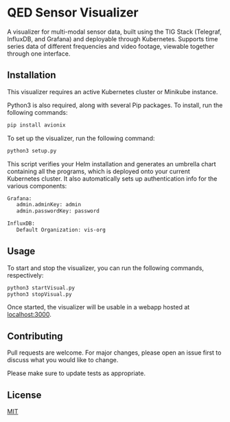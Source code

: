 # QED Sensor Visualizer

A visualizer for multi-modal sensor data, built using the TIG Stack (Telegraf, InfluxDB, and Grafana) and deployable through Kubernetes. Supports time series data of different frequencies and video footage, viewable together through one interface.

## Installation

This visualizer requires an active Kubernetes cluster or Minikube instance.

Python3 is also required, along with several Pip packages. To install, run the following commands:

```bash
pip install avionix
```

To set up the visualizer, run the following command:

```bash
python3 setup.py
```

This script verifies your Helm installation and generates an umbrella chart containing all the programs, which is deployed onto your current Kubernetes cluster. It also automatically sets up authentication info for the various components:

```bash
Grafana:
   admin.adminKey: admin
   admin.passwordKey: password

InfluxDB:
   Default Organization: vis-org
```

## Usage

To start and stop the visualizer, you can run the following commands, respectively:

```bash
python3 startVisual.py
python3 stopVisual.py
```

Once started, the visualizer will be usable in a webapp hosted at [localhost:3000](http://localhost:3000/).

## Contributing
Pull requests are welcome. For major changes, please open an issue first to discuss what you would like to change.

Please make sure to update tests as appropriate.

## License
[MIT](https://choosealicense.com/licenses/mit/)
